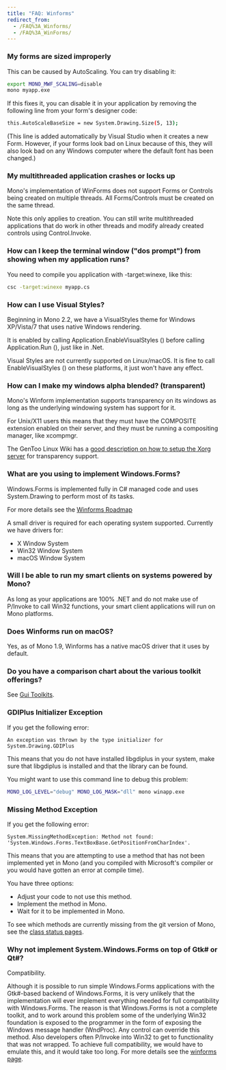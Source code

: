 ```yaml
---
title: "FAQ: Winforms"
redirect_from:
  - /FAQ%3A_Winforms/
  - /FAQ%3A_WinForms/
---
```


### My forms are sized improperly

This can be caused by AutoScaling. You can try disabling it:

``` bash
export MONO_MWF_SCALING=disable
mono myapp.exe
```

If this fixes it, you can disable it in your application by removing the following line from your form's designer code:

``` bash
this.AutoScaleBaseSize = new System.Drawing.Size(5, 13);
```

(This line is added automatically by Visual Studio when it creates a new Form. However, if your forms look bad on Linux because of this, they will also look bad on any Windows computer where the default font has been changed.)

### My multithreaded application crashes or locks up

Mono's implementation of WinForms does not support Forms or Controls being created on multiple threads. All Forms/Controls must be created on the same thread.

Note this only applies to creation. You can still write multithreaded applications that do work in other threads and modify already created controls using Control.Invoke.

### How can I keep the terminal window ("dos prompt") from showing when my application runs?

You need to compile you application with -target:winexe, like this:

``` bash
csc -target:winexe myapp.cs
```

### How can I use Visual Styles?

Beginning in Mono 2.2, we have a VisualStyles theme for Windows XP/Vista/7 that uses native Windows rendering.

It is enabled by calling Application.EnableVisualStyles () before calling Application.Run (), just like in .Net.

Visual Styles are not currently supported on Linux/macOS. It is fine to call EnableVisualStyles () on these platforms, it just won't have any effect.

### How can I make my windows alpha blended? (transparent)

Mono's Winform implementation supports transparency on its windows as long as the underlying windowing system has support for it.

For Unix/X11 users this means that they must have the COMPOSITE extension enabled on their server, and they must be running a compositing manager, like xcompmgr.

The GenToo Linux Wiki has a [good description on how to setup the Xorg server](http://gentoo-wiki.com/TIP_Xorg_X11_and_Transparency) for transparency support.

### What are you using to implement Windows.Forms?

Windows.Forms is implemented fully in C# managed code and uses System.Drawing to perform most of its tasks.

For more details see the [Winforms Roadmap](/docs/gui/winforms/)

A small driver is required for each operating system supported. Currently we have drivers for:

-   X Window System
-   Win32 Window System
-   macOS Window System

### Will I be able to run my smart clients on systems powered by Mono?

As long as your applications are 100% .NET and do not make use of P/Invoke to call Win32 functions, your smart client applications will run on Mono platforms.

### Does Winforms run on macOS?

Yes, as of Mono 1.9, Winforms has a native macOS driver that it uses by default.

### Do you have a comparison chart about the various toolkit offerings?

See [Gui Toolkits](/docs/gui/gui-toolkits/).

### GDIPlus Initializer Exception

If you get the following error:

    An exception was thrown by the type initializer for System.Drawing.GDIPlus

This means that you do not have installed libgdiplus in your system, make sure that libgdiplus is installed and that the library can be found.

You might want to use this command line to debug this problem:

``` bash
MONO_LOG_LEVEL="debug" MONO_LOG_MASK="dll" mono winapp.exe
```

### Missing Method Exception

If you get the following error:

    System.MissingMethodException: Method not found:
    'System.Windows.Forms.TextBoxBase.GetPositionFromCharIndex'.

This means that you are attempting to use a method that has not been implemented yet in Mono (and you compiled with Microsoft's compiler or you would have gotten an error at compile time).

You have three options:

-   Adjust your code to not use this method.
-   Implement the method in Mono.
-   Wait for it to be implemented in Mono.

To see which methods are currently missing from the git version of Mono, see the [class status pages](/docs/about-mono/class-status/).

### Why not implement System.Windows.Forms on top of Gtk# or Qt#?

Compatibility.

Although it is possible to run simple Windows.Forms applications with the Gtk#-based backend of Windows.Forms, it is very unlikely that the implementation will ever implement everything needed for full compatibility with Windows.Forms. The reason is that Windows.Forms is not a complete toolkit, and to work around this problem some of the underlying Win32 foundation is exposed to the programmer in the form of exposing the Windows message handler (WndProc). Any control can override this method. Also developers often P/Invoke into Win32 to get to functionality that was not wrapped. To achieve full compatibility, we would have to emulate this, and it would take too long. For more details see the [winforms page](/docs/gui/winforms/).
